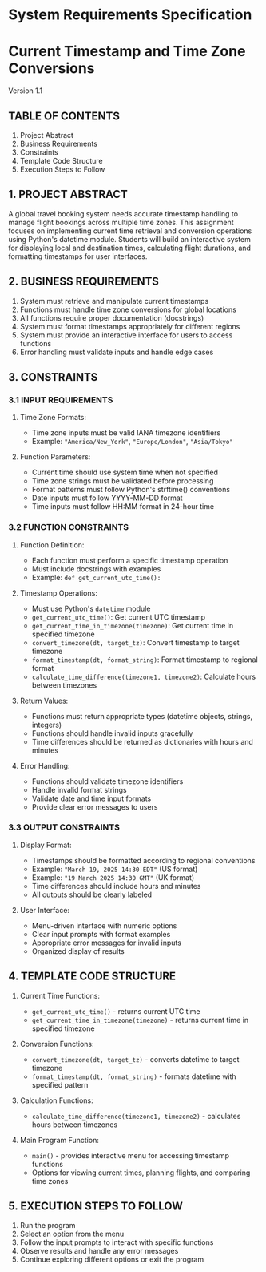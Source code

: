 # System Requirements Specification
# Current Timestamp and Time Zone Conversions
Version 1.1

## TABLE OF CONTENTS
1. Project Abstract
2. Business Requirements
3. Constraints
4. Template Code Structure
5. Execution Steps to Follow

## 1. PROJECT ABSTRACT
A global travel booking system needs accurate timestamp handling to manage flight bookings across multiple time zones. This assignment focuses on implementing current time retrieval and conversion operations using Python's datetime module. Students will build an interactive system for displaying local and destination times, calculating flight durations, and formatting timestamps for user interfaces.

## 2. BUSINESS REQUIREMENTS
1. System must retrieve and manipulate current timestamps
2. Functions must handle time zone conversions for global locations
3. All functions require proper documentation (docstrings)
4. System must format timestamps appropriately for different regions
5. System must provide an interactive interface for users to access functions
6. Error handling must validate inputs and handle edge cases

## 3. CONSTRAINTS

### 3.1 INPUT REQUIREMENTS
1. Time Zone Formats:
   - Time zone inputs must be valid IANA timezone identifiers
   - Example: `"America/New_York"`, `"Europe/London"`, `"Asia/Tokyo"`

2. Function Parameters:
   - Current time should use system time when not specified
   - Time zone strings must be validated before processing
   - Format patterns must follow Python's strftime() conventions
   - Date inputs must follow YYYY-MM-DD format
   - Time inputs must follow HH:MM format in 24-hour time

### 3.2 FUNCTION CONSTRAINTS
1. Function Definition:
   - Each function must perform a specific timestamp operation
   - Must include docstrings with examples
   - Example: `def get_current_utc_time():`

2. Timestamp Operations:
   - Must use Python's `datetime` module
   - `get_current_utc_time()`: Get current UTC timestamp
   - `get_current_time_in_timezone(timezone)`: Get current time in specified timezone
   - `convert_timezone(dt, target_tz)`: Convert timestamp to target timezone
   - `format_timestamp(dt, format_string)`: Format timestamp to regional format
   - `calculate_time_difference(timezone1, timezone2)`: Calculate hours between timezones

3. Return Values:
   - Functions must return appropriate types (datetime objects, strings, integers)
   - Functions should handle invalid inputs gracefully
   - Time differences should be returned as dictionaries with hours and minutes

4. Error Handling:
   - Functions should validate timezone identifiers
   - Handle invalid format strings
   - Validate date and time input formats
   - Provide clear error messages to users

### 3.3 OUTPUT CONSTRAINTS
1. Display Format:
   - Timestamps should be formatted according to regional conventions
   - Example: `"March 19, 2025 14:30 EDT"` (US format)
   - Example: `"19 March 2025 14:30 GMT"` (UK format)
   - Time differences should include hours and minutes
   - All outputs should be clearly labeled

2. User Interface:
   - Menu-driven interface with numeric options
   - Clear input prompts with format examples
   - Appropriate error messages for invalid inputs
   - Organized display of results

## 4. TEMPLATE CODE STRUCTURE
1. Current Time Functions:
   - `get_current_utc_time()` - returns current UTC time
   - `get_current_time_in_timezone(timezone)` - returns current time in specified timezone

2. Conversion Functions:
   - `convert_timezone(dt, target_tz)` - converts datetime to target timezone
   - `format_timestamp(dt, format_string)` - formats datetime with specified pattern

3. Calculation Functions:
   - `calculate_time_difference(timezone1, timezone2)` - calculates hours between timezones

4. Main Program Function:
   - `main()` - provides interactive menu for accessing timestamp functions
   - Options for viewing current times, planning flights, and comparing time zones

## 5. EXECUTION STEPS TO FOLLOW
1. Run the program
2. Select an option from the menu
3. Follow the input prompts to interact with specific functions
4. Observe results and handle any error messages
5. Continue exploring different options or exit the program
